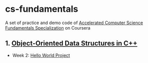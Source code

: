 # cs-fundamentals

A set of practice and demo code of [Accelerated Computer Science Fundamentals Specialization](https://www.coursera.org/specializations/cs-fundamentals) on Coursera

## 1. [Object-Oriented Data Structures in C++](https://www.coursera.org/learn/cs-fundamentals-1)

- Week 2: [Hello World Project](/Object-Oriented_Data_Structures_in_C++/project/01_hello_world/)
